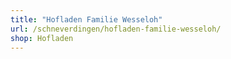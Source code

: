 ```yaml
---
title: "Hofladen Familie Wesseloh"
url: /schneverdingen/hofladen-familie-wesseloh/
shop: Hofladen
---
```

